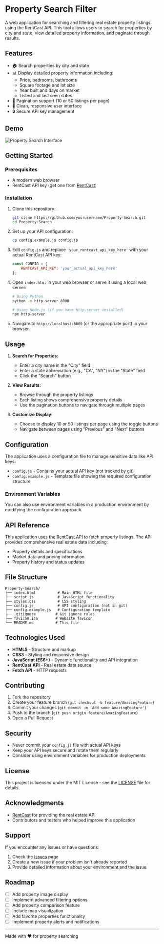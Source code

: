 # Property Search Filter

A web application for searching and filtering real estate property listings using the RentCast API. This tool allows users to search for properties by city and state, view detailed property information, and paginate through results.

## Features

- 🏠 Search properties by city and state
- 📊 Display detailed property information including:
  - Price, bedrooms, bathrooms
  - Square footage and lot size
  - Year built and days on market
  - Listed and last seen dates
- 📄 Pagination support (10 or 50 listings per page)
- 🎨 Clean, responsive user interface
- 🔒 Secure API key management

## Demo

![Property Search Interface](https://via.placeholder.com/800x400?text=Property+Search+Interface)

## Getting Started

### Prerequisites

- A modern web browser
- RentCast API key (get one from [RentCast](https://www.rentcast.io/))

### Installation

1. Clone this repository:
   ```bash
   git clone https://github.com/yourusername/Property-Search.git
   cd Property-Search
   ```

2. Set up your API configuration:
   ```bash
   cp config.example.js config.js
   ```

3. Edit `config.js` and replace `'your_rentcast_api_key_here'` with your actual RentCast API key:
   ```javascript
   const CONFIG = {
       RENTCAST_API_KEY: 'your_actual_api_key_here'
   };
   ```

4. Open `index.html` in your web browser or serve it using a local web server:
   ```bash
   # Using Python
   python -m http.server 8000
   
   # Using Node.js (if you have http-server installed)
   npx http-server
   ```

5. Navigate to `http://localhost:8000` (or the appropriate port) in your browser.

## Usage

1. **Search for Properties:**
   - Enter a city name in the "City" field
   - Enter a state abbreviation (e.g., "CA", "NY") in the "State" field
   - Click the "Search" button

2. **View Results:**
   - Browse through the property listings
   - Each listing shows comprehensive property details
   - Use the pagination buttons to navigate through multiple pages

3. **Customize Display:**
   - Choose to display 10 or 50 listings per page using the toggle buttons
   - Navigate between pages using "Previous" and "Next" buttons

## Configuration

The application uses a configuration file to manage sensitive data like API keys:

- `config.js` - Contains your actual API key (not tracked by git)
- `config.example.js` - Template file showing the required configuration structure

### Environment Variables

You can also use environment variables in a production environment by modifying the configuration approach.

## API Reference

This application uses the [RentCast API](https://developers.rentcast.io/) to fetch property listings. The API provides comprehensive real estate data including:

- Property details and specifications
- Market data and pricing information
- Property history and status updates

## File Structure

```
Property-Search/
├── index.html          # Main HTML file
├── script.js           # JavaScript functionality
├── styles.css          # CSS styling
├── config.js           # API configuration (not in git)
├── config.example.js   # Configuration template
├── .gitignore         # Git ignore rules
├── favicon.ico        # Website favicon
└── README.md          # This file
```

## Technologies Used

- **HTML5** - Structure and markup
- **CSS3** - Styling and responsive design
- **JavaScript (ES6+)** - Dynamic functionality and API integration
- **RentCast API** - Real estate data source
- **Fetch API** - HTTP requests

## Contributing

1. Fork the repository
2. Create your feature branch (`git checkout -b feature/AmazingFeature`)
3. Commit your changes (`git commit -m 'Add some AmazingFeature'`)
4. Push to the branch (`git push origin feature/AmazingFeature`)
5. Open a Pull Request

## Security

- Never commit your `config.js` file with actual API keys
- Keep your API keys secure and rotate them regularly
- Consider using environment variables for production deployments

## License

This project is licensed under the MIT License - see the [LICENSE](LICENSE) file for details.

## Acknowledgments

- [RentCast](https://www.rentcast.io/) for providing the real estate API
- Contributors and testers who helped improve this application

## Support

If you encounter any issues or have questions:

1. Check the [Issues](https://github.com/yourusername/Property-Search/issues) page
2. Create a new issue if your problem isn't already reported
3. Provide detailed information about your environment and the issue

## Roadmap

- [ ] Add property image display
- [ ] Implement advanced filtering options
- [ ] Add property comparison feature
- [ ] Include map visualization
- [ ] Add favorite properties functionality
- [ ] Implement property alerts and notifications

---

Made with ❤️ for property searching